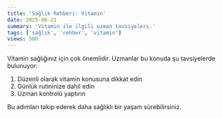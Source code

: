 ```yaml
---
title: 'Sağlık Rehberi: Vitamin'
date: 2025-06-21
summary: 'Vitamin ile ilgili uzman tavsiyeleri.'
tags: ['sağlık', 'rehber', 'vitamin']
views: 500
---
```


Vitamin sağlığınız için çok önemlidir. Uzmanlar bu konuda şu tavsiyelerde bulunuyor:

1. Düzenli olarak vitamin konusuna dikkat edin
2. Günlük rutininize dahil edin
3. Uzman kontrolü yaptırın

Bu adımları takip ederek daha sağlıklı bir yaşam sürebilirsiniz.